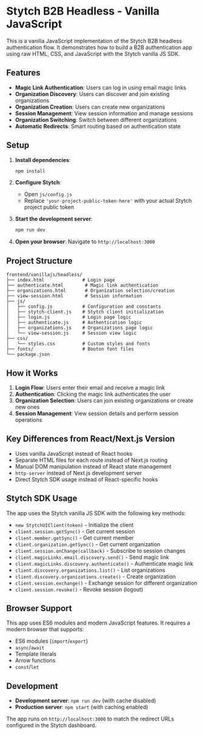 # Stytch B2B Headless - Vanilla JavaScript

This is a vanilla JavaScript implementation of the Stytch B2B headless authentication flow. It demonstrates how to build a B2B authentication app using raw HTML, CSS, and JavaScript with the Stytch vanilla JS SDK.

## Features

- **Magic Link Authentication**: Users can log in using email magic links
- **Organization Discovery**: Users can discover and join existing organizations
- **Organization Creation**: Users can create new organizations
- **Session Management**: View session information and manage sessions
- **Organization Switching**: Switch between different organizations
- **Automatic Redirects**: Smart routing based on authentication state

## Setup

1. **Install dependencies**:

   ```bash
   npm install
   ```

2. **Configure Stytch**:

   - Open `js/config.js`
   - Replace `'your-project-public-token-here'` with your actual Stytch project public token

3. **Start the development server**:

   ```bash
   npm run dev
   ```

4. **Open your browser**:
   Navigate to `http://localhost:3000`

## Project Structure

```
frontend/vanillajs/headless/
├── index.html              # Login page
├── authenticate.html        # Magic link authentication
├── organizations.html       # Organization selection/creation
├── view-session.html        # Session information
├── js/
│   ├── config.js           # Configuration and constants
│   ├── stytch-client.js    # Stytch client initialization
│   ├── login.js            # Login page logic
│   ├── authenticate.js     # Authentication logic
│   ├── organizations.js    # Organizations page logic
│   └── view-session.js     # Session view logic
├── css/
│   └── styles.css          # Custom styles and fonts
├── fonts/                  # Booton font files
└── package.json
```

## How it Works

1. **Login Flow**: Users enter their email and receive a magic link
2. **Authentication**: Clicking the magic link authenticates the user
3. **Organization Selection**: Users can join existing organizations or create new ones
4. **Session Management**: View session details and perform session operations

## Key Differences from React/Next.js Version

- Uses vanilla JavaScript instead of React hooks
- Separate HTML files for each route instead of Next.js routing
- Manual DOM manipulation instead of React state management
- `http-server` instead of Next.js development server
- Direct Stytch SDK usage instead of React-specific hooks

## Stytch SDK Usage

The app uses the Stytch vanilla JS SDK with the following key methods:

- `new StytchUIClient(token)` - Initialize the client
- `client.session.getSync()` - Get current session
- `client.member.getSync()` - Get current member
- `client.organization.getSync()` - Get current organization
- `client.session.onChange(callback)` - Subscribe to session changes
- `client.magicLinks.email.discovery.send()` - Send magic link
- `client.magicLinks.discovery.authenticate()` - Authenticate magic link
- `client.discovery.organizations.list()` - List organizations
- `client.discovery.organizations.create()` - Create organization
- `client.session.exchange()` - Exchange session for different organization
- `client.session.revoke()` - Revoke session (logout)

## Browser Support

This app uses ES6 modules and modern JavaScript features. It requires a modern browser that supports:

- ES6 modules (`import`/`export`)
- `async`/`await`
- Template literals
- Arrow functions
- `const`/`let`

## Development

- **Development server**: `npm run dev` (with cache disabled)
- **Production server**: `npm start` (with caching enabled)

The app runs on `http://localhost:3000` to match the redirect URLs configured in the Stytch dashboard.
